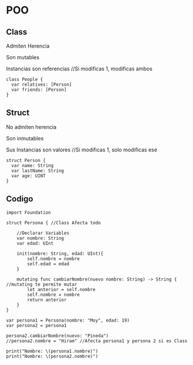 # POO

## Class

Admiten Herencia

Son mutables

Instancias son referencias //Si modificas 1, modificas ambos

```
class People {
  var relatives: [Person]
  var friends: [Person]
}
```

## Struct

No admiten herencia

Son inmutables

Sus Instancias son valores //Si modificas 1, solo modificas ese

```
struct Person {
  var name: String
  var lastName: String
  var age: UINT
}
```


## Codigo


```
import Foundation

struct Persona { //Class Afecta todo

    //Declarar Variables
    var nombre: String
    var edad: UInt

    init(nombre: String, edad: UInt){
        self.nombre = nombre
        self.edad = edad
    }

    mutating func cambiarNombre(nuevo nombre: String) -> String { //mutating te permite mutar
        let anterior = self.nombre
        self.nombre = nombre
        return anterior
    }
}

var persona1 = Persona(nombre: "Moy", edad: 19)
var persona2 = persona1

persona2.cambiarNombre(nuevo: "Pineda")
//persona2.nombre = "Hiram" //Afecta persona1 y persona 2 si es Class

print("Nombre: \(persona1.nombre)")
print("Nombre: \(persona2.nombre)")
```
